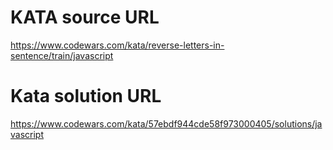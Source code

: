 # KATA source URL 
https://www.codewars.com/kata/reverse-letters-in-sentence/train/javascript

# Kata solution URL
https://www.codewars.com/kata/57ebdf944cde58f973000405/solutions/javascript